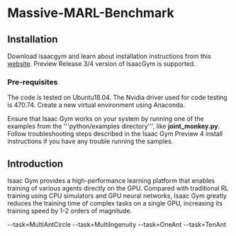 # Massive-MARL-Benchmark

## Installation
Download isaacgym and learn about installation instructions from this [website](https://developer.nvidia.com/isaac-gym). Preview Release 3/4 version of IsaacGym is supported. 

### Pre-requisites
The code is tested on Ubuntu18.04. The Nvidia driver used for code testing is 470.74. Create a new virtual environment using Anaconda.

Ensure that Isaac Gym works on your system by running one of the examples from the '''python/examples directory''', like **joint_monkey.py**. Follow troubleshooting steps described in the Isaac Gym Preview 4 install instructions if you have any trouble running the samples.

## Introduction
Isaac Gym provides a high-performance learning platform that enables training of various agents directly on the GPU. Compared with traditional RL training using CPU simulators and GPU neural networks, Isaac Gym greatly reduces the training time of complex tasks on a single GPU, increasing its training speed by 1-2 orders of magnitude.








--task=MultiAntCircle
--task=MultiIngenuity
--task=OneAnt
--task=TenAnt
